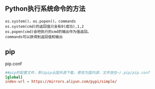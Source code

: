 ## Python执行系统命令的方法 
```
os.system()，os.popen()，commands
os.system(cmd)的返回值只会有0(成功),1,2
os.popen(cmd)会吧执行的cmd的输出作为值返回。
commands可以获得到返回值和输出
```
## pip
pip.conf
```conf
##pip的配置文件，默认pip从国外源下载，更改为国内源，文件放在~/.pip/pip.conf
[global]
index-url = https://mirrors.aliyun.com/pypi/simple/
```
